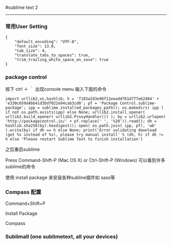 #sublime text 2

***

###  常用User Setting

    {
        "default_encoding": "UTF-8",
        "font_size": 13.0,
        "tab_size": 4,
        "translate_tabs_to_spaces": true,
        "trim_trailing_white_space_on_save": true
    }


### package control

按下 ctrl ＋ ｀ 出现console menu
输入下面的命令

    import urllib2,os,hashlib; h = '7183a2d3e96f11eeadd761d777e62404' + 'e330c659d4bb41d3bdf022e94cab3cd0'; pf = 'Package Control.sublime-package'; ipp = sublime.installed_packages_path(); os.makedirs( ipp ) if not os.path.exists(ipp) else None; urllib2.install_opener( urllib2.build_opener( urllib2.ProxyHandler()) ); by = urllib2.urlopen( 'http://packagecontrol.io/' + pf.replace(' ', '%20')).read(); dh = hashlib.sha256(by).hexdigest(); open( os.path.join( ipp, pf), 'wb' ).write(by) if dh == h else None; print('Error validating download (got %s instead of %s), please try manual install' % (dh, h) if dh != h else 'Please restart Sublime Text to finish installation')

之后重启sublime

Press Command-Shift-P (Mac OS X) or Ctrl-Shift-P (Windows) 可以看到许多sublime的命令

使用 install package 来安装各种subline插件如 sass等

### Compass 配置

Command+Shift+P

Install Package

Compass
### Sublimall (one sublimetext, all your devices)